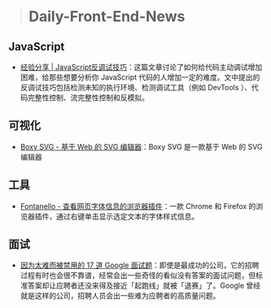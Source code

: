 
> # Daily-Front-End-News

## JavaScript

- [经验分享 | JavaScript反调试技巧](http://www.freebuf.com/articles/system/163579.html)：这篇文章讨论了如何给代码主动调试增加困难，给那些想要分析你 JavaScript 代码的人增加一定的难度。文中提出的反调试技巧包括检测未知的执行环境、检测调试工具（例如 DevTools ）、代码完整性控制、流完整性控制和反模拟。 

## 可视化

- [Boxy SVG - 基于 Web 的 SVG 编辑器](https://boxy-svg.com/app)：Boxy SVG 是一款基于 Web 的 SVG 编辑器

## 工具

- [Fontanello - 查看网页字体信息的浏览器插件](https://fontanello.oktavilla.se/)：一款 Chrome 和 Firefox 的浏览器插件，通过右键单击显示选定文本的字体样式信息。

## 面试

- [因为太难而被禁用的 17 道 Google 面试题](http://www.independent.co.uk/news/business/google-used-to-ask-these-interview-questions-but-theyre-so-hard-they-were-banned-a6944276.html)：即使是最成功的公司，它的招聘过程有时也会很不靠谱，经常会出一些奇怪的看似没有答案的面试问题，但标准答案却让应聘者还没来得及接近「起跑线」就被「退赛」了。Google 曾经就是这样的公司，招聘人员会出一些难为应聘者的高质量问题。
